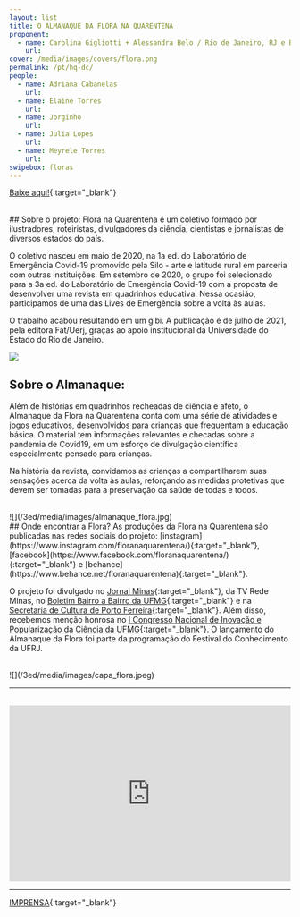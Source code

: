 ```yaml
---
layout: list
title: O ALMANAQUE DA FLORA NA QUARENTENA  
proponent:
  - name: Carolina Gigliotti + Alessandra Belo / Rio de Janeiro, RJ e Belo Horizonte, MG
    url: 
cover: /media/images/covers/flora.png
permalink: /pt/hq-dc/
people:
  - name: Adriana Cabanelas
    url:  
  - name: Elaine Torres
    url: 
  - name: Jorginho
    url: 
  - name: Julia Lopes
    url: 
  - name: Meyrele Torres
    url: 
swipebox: floras
---
```


[Baixe aqui!](/3ed/media/docs/almanaque_da_flora.pdf){:target="_blank"}


<br>
## Sobre o projeto:
Flora na Quarentena é um coletivo formado por ilustradores, roteiristas, divulgadores da ciência, cientistas e jornalistas de diversos estados do país.

O coletivo nasceu em maio de 2020, na 1a ed. do Laboratório de Emergência Covid-19 promovido pela Silo - arte e latitude rural em parceria com outras instituições. Em setembro de 2020, o grupo foi selecionado para a 3a ed. do Laboratório de Emergência Covid-19 com a proposta de desenvolver uma revista em quadrinhos educativa. Nessa ocasião, participamos de uma das Lives de Emergência sobre a volta às aulas.

O trabalho acabou resultando em um gibi. A publicação é de julho de 2021, pela editora Fat/Uerj, graças ao apoio institucional da Universidade do Estado do Rio de Janeiro.

![](/3ed/media/images/umano_flora.jpeg)

## Sobre o Almanaque:
Além de histórias em quadrinhos recheadas de ciência e afeto, o Almanaque da Flora na Quarentena conta com uma série de atividades e jogos educativos, desenvolvidos para crianças que frequentam a educação básica. O material tem informações relevantes e checadas sobre a pandemia de Covid19, em um esforço de divulgação científica especialmente pensado para crianças.

Na história da revista, convidamos as crianças a compartilharem suas sensações acerca da volta às aulas, reforçando as medidas protetivas que devem ser tomadas para a preservação da saúde de todas e todos.
  
<br>
![](/3ed/media/images/almanaque_flora.jpg)

<br>
## Onde encontrar a Flora?
As produções da Flora na Quarentena são publicadas nas redes sociais do projeto: [instagram](https://www.instagram.com/floranaquarentena/){:target="_blank"}, [facebook](https://www.facebook.com/floranaquarentena/){:target="_blank"} e [behance](https://www.behance.net/floranaquarentena){:target="_blank"}.

O projeto foi divulgado no [Jornal Minas](https://youtu.be/3Bd9bJ2FO0w){:target="_blank"}, da TV Rede Minas, no [Boletim Bairro a Bairro da UFMG](https://issuu.com/boletimbairroabairro/docs/boletim_junho-29-6-2020/2){:target="_blank"} e na [Secretaria de Cultura de Porto Ferreira](https://www.facebook.com/watch/live/?v=352581169047177&ref=watch_permalink){:target="_blank"}. Além disso, recebemos menção honrosa no [I Congresso Nacional de Inovação e Popularização da Ciência da UFMG](https://youtu.be/1SatWXMx3qU){:target="_blank"}. O lançamento do Almanaque da Flora foi parte da programação do Festival do Conhecimento da UFRJ.


<br>
![](/3ed/media/images/capa_flora.jpeg)

<br>

---

<br>
<iframe width="100%" height="315" src="https://www.youtube.com/embed/ipbD_AdRgO8" frameborder="0" allow="accelerometer; autoplay; encrypted-media; gyroscope; picture-in-picture" allowfullscreen></iframe>
<br>


---

[IMPRENSA](/3ed/pt/imprensa/flora){:target="_blank"}
